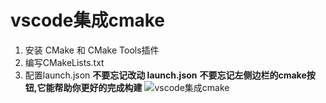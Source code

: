 # vscode集成cmake 
1. 安装 CMake 和 CMake Tools插件
2. 编写CMakeLists.txt
3. 配置launch.json
**不要忘记改动 launch.json**
**不要忘记左侧边栏的cmake按钮,它能帮助你更好的完成构建**
![vscode集成cmake](../../assets/images/vscode/vscode-cmake1.png)
